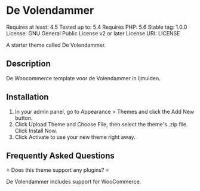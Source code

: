 # De Volendammer 

Requires at least: 4.5
Tested up to: 5.4
Requires PHP: 5.6
Stable tag: 1.0.0
License: GNU General Public License v2 or later
License URI: LICENSE

A starter theme called De Volendammer.

## Description 

De Woocommerce template voor de Volendammer in Ijmuiden. 

## Installation

1. In your admin panel, go to Appearance > Themes and click the Add New button.
2. Click Upload Theme and Choose File, then select the theme's .zip file. Click Install Now.
3. Click Activate to use your new theme right away.

## Frequently Asked Questions

= Does this theme support any plugins? =

De Volendammer includes support for WooCommerce.
